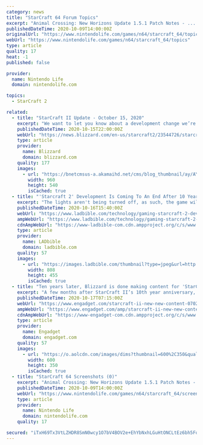 ```yaml
---
category: news
title: "StarCraft 64 Forum Topics"
excerpt: "Animal Crossing: New Horizons Update 1.5.1 Patch Notes - ... 12 hours ago Does Nintendo Have A Handheld Future Beyond The Switch? Y... 35 mins ago Random: Animal Crossing's Stalk Market Is Turning ..."
publishedDateTime: 2020-10-09T14:00:00Z
originalUrl: "https://www.nintendolife.com/games/n64/starcraft_64/topics"
webUrl: "https://www.nintendolife.com/games/n64/starcraft_64/topics"
type: article
quality: 17
heat: -1
published: false

provider:
  name: Nintendo Life
  domain: nintendolife.com

topics:
  - StarCraft 2

related:
  - title: "StarCraft II Update - October 15, 2020"
    excerpt: "We want to let you know about a development change we’re making for StarCraft II."
    publishedDateTime: 2020-10-15T22:00:00Z
    webUrl: "https://news.blizzard.com/en-us/starcraft2/23544726/starcraft-ii-update-october-15-2020"
    type: article
    provider:
      name: Blizzard
      domain: blizzard.com
    quality: 177
    images:
      - url: "https://bnetcmsus-a.akamaihd.net/cms/blog_thumbnail/ay/AYJ0P9WLD7IP1602720127239.jpg"
        width: 960
        height: 540
        isCached: true
  - title: "'Starcraft 2' Development Is Coming To An End After 10 Years"
    excerpt: "The lights aren't being turned off, as such, the game will continue to be supported lightly by Blizzard, but the development team aren't going to be making any major improvements or changes in the future."
    publishedDateTime: 2020-10-16T15:40:00Z
    webUrl: "https://www.ladbible.com/technology/gaming-starcraft-2-development-is-coming-to-an-end-after-10-years-20201016"
    ampWebUrl: "https://www.ladbible.com/technology/gaming-starcraft-2-development-is-coming-to-an-end-after-10-years-20201016.amp.html"
    cdnAmpWebUrl: "https://www-ladbible-com.cdn.ampproject.org/c/s/www.ladbible.com/technology/gaming-starcraft-2-development-is-coming-to-an-end-after-10-years-20201016.amp.html"
    type: article
    provider:
      name: LADbible
      domain: ladbible.com
    quality: 57
    images:
      - url: "https://images.ladbible.com/thumbnail?type=jpeg&url=http://beta.ems.ladbiblegroup.com/s3/content/89e25e045f89520256cabae5f19493fc.png&quality=70&width=808"
        width: 808
        height: 455
        isCached: true
  - title: "Ten years later, Blizzard is done making content for 'StarCraft II'"
    excerpt: "A few months after StarCraft II’s 10th year anniversary, Blizzard has announced that it’s moving away from creating new content for the title and focusing on “what’s next.” Blizzard VP Robert Bridenbecker said the developer won’t be producing for-purchase in-game content and expansions for StarCraft II anymore."
    publishedDateTime: 2020-10-17T07:15:00Z
    webUrl: "https://www.engadget.com/starcraft-ii-new-new-content-070236232.html"
    ampWebUrl: "https://www.engadget.com/amp/starcraft-ii-new-new-content-070236232.html"
    cdnAmpWebUrl: "https://www-engadget-com.cdn.ampproject.org/c/s/www.engadget.com/amp/starcraft-ii-new-new-content-070236232.html"
    type: article
    provider:
      name: Engadget
      domain: engadget.com
    quality: 57
    images:
      - url: "https://o.aolcdn.com/images/dims?thumbnail=600%2C350&quality=95&image_uri=https%3A%2F%2Fs.yimg.com%2Fos%2Fcreatr-uploaded-images%2F2020-10%2F280d2e50-102c-11eb-b7ff-a497c1f63c35&client=amp-blogside-v2&signature=5d0c364195bc747efa103cc845803b7610fc2756"
        width: 600
        height: 350
        isCached: true
  - title: "StarCraft 64 Screenshots (0)"
    excerpt: "Animal Crossing: New Horizons Update 1.5.1 Patch Notes - ... 12 hours ago Does Nintendo Have A Handheld Future Beyond The Switch? Y... 30 mins ago Random: Animal Crossing's Stalk Market Is Turning ..."
    publishedDateTime: 2020-10-09T14:00:00Z
    webUrl: "https://www.nintendolife.com/games/n64/starcraft_64/screenshots"
    type: article
    provider:
      name: Nintendo Life
      domain: nintendolife.com
    quality: 17

secured: "iTxH69Tx3VtLZHDR8SmN0wcy1O7bV4BOV2e+EhYbNxhLGuHtONCLtEz6bh5FqS068070AmEdU1aAdTZnrS9pbzQ6CfKzGsSI6rabyMA8dTFlXCH30Mc6wEeRZMmTRJ7ZBiDETHjkhaeY5yy7iBsrOHiwdh2WBxS1HEsFWEQX+6QtJpCxLwgkdsWP1NLr+TMmsRGGybt52myFB7BFSBQVBiivrmZkUMZQ0AVd/zdYQUxkM5Wqi1Gi500mviI8feYVK/FeyJ8mSCJEw/uWxknVg1QXIoztq+p5rFtdLl99dkjOJvTpfa4fIVf/jG242KIkRVQicvrWjk4klpRwhwyLb6+vmvtQVxjYygdS9BW0yo8=;Xi72ZrjV/Q7r7B1gEw+Nng=="
---
```


